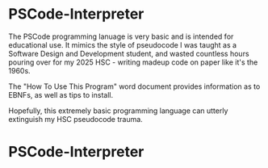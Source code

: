 # PSCode-Interpreter

The PSCode programming lanuage is very basic and is intended for educational use. It mimics the style of pseudocode I was taught as a Software Design and Development student, and wasted countless hours pouring over for my 2025 HSC -  writing madeup code on paper like it's the 1960s.  

The "How To Use This Program" word document provides information as to EBNFs, as well as tips to install.

Hopefully, this extremely basic programming language can utterly extinguish my HSC pseudocode trauma.
# PSCode-Interpreter